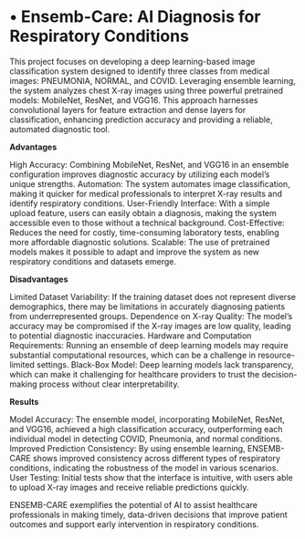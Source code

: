# •	Ensemb-Care: AI Diagnosis for Respiratory Conditions
This project focuses on developing a deep learning-based image classification system designed to identify three classes from medical images: PNEUMONIA, NORMAL, and COVID. Leveraging ensemble learning, the system analyzes chest X-ray images using three powerful pretrained models: MobileNet, ResNet, and VGG16. This approach harnesses convolutional layers for feature extraction and dense layers for classification, enhancing prediction accuracy and providing a reliable, automated diagnostic tool.

**Advantages**

High Accuracy: Combining MobileNet, ResNet, and VGG16 in an ensemble configuration improves diagnostic accuracy by utilizing each model’s unique strengths.
Automation: The system automates image classification, making it quicker for medical professionals to interpret X-ray results and identify respiratory conditions.
User-Friendly Interface: With a simple upload feature, users can easily obtain a diagnosis, making the system accessible even to those without a technical background.
Cost-Effective: Reduces the need for costly, time-consuming laboratory tests, enabling more affordable diagnostic solutions.
Scalable: The use of pretrained models makes it possible to adapt and improve the system as new respiratory conditions and datasets emerge.

**Disadvantages**

Limited Dataset Variability: If the training dataset does not represent diverse demographics, there may be limitations in accurately diagnosing patients from underrepresented groups.
Dependence on X-ray Quality: The model’s accuracy may be compromised if the X-ray images are low quality, leading to potential diagnostic inaccuracies.
Hardware and Computation Requirements: Running an ensemble of deep learning models may require substantial computational resources, which can be a challenge in resource-limited settings.
Black-Box Model: Deep learning models lack transparency, which can make it challenging for healthcare providers to trust the decision-making process without clear interpretability.

**Results**

Model Accuracy: The ensemble model, incorporating MobileNet, ResNet, and VGG16, achieved a high classification accuracy, outperforming each individual model in detecting COVID, Pneumonia, and normal conditions.
Improved Prediction Consistency: By using ensemble learning, ENSEMB-CARE shows improved consistency across different types of respiratory conditions, indicating the robustness of the model in various scenarios.
User Testing: Initial tests show that the interface is intuitive, with users able to upload X-ray images and receive reliable predictions quickly.

ENSEMB-CARE exemplifies the potential of AI to assist healthcare professionals in making timely, data-driven decisions that improve patient outcomes and support early intervention in respiratory conditions.
